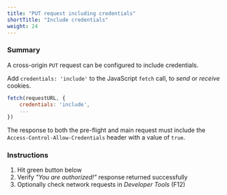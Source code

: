 ```yaml
---
title: "PUT request including credentials"
shortTitle: "Include credentials"
weight: 24
---
```


### Summary
A cross-origin `PUT` request can be configured to include credentials.

Add `credentials: 'include'` to the JavaScript `fetch` call, to *send* or *receive* cookies.

```javascript
fetch(requestURL, {
    credentials: 'include',
    ...
})
```

The response to both the pre-flight and main request must include the `Access-Control-Allow-Credentials` header with a value of `true`.

### Instructions

1. Hit green button below
1. Verify *"You are authorized!"* response returned successfully
1. Optionally check network requests in *Developer Tools* (F12)